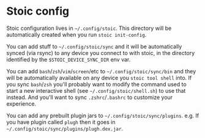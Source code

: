 # Stoic config
Stoic configuration lives in `~/.config/stoic`. This directory will be
automatically created when you run `stoic init-config`.

You can add stuff to `~/.config/stoic/sync` and it will be automatically synced (via
rsync) to any device you connect to with stoic, in the directory identified by
the `$STOIC_DEVICE_SYNC_DIR` env var.

You can add `bash`/`zsh`/`vim`/`screen`/etc to `~/.config/stoic/sync/bin` and
they will be automatically available on any device you `stoic tool shell` into.
If you sync `bash`/`zsh` you'll probably want to modify the command used to
start a new interactive shell (see `~/.config/stoic/shell.sh`) to use that
instead. And you'll want to sync `.zshrc`/`.bashrc` to customize your
experience.

You can add any prebuilt plugin jars to `~/.config/stoic/sync/plugins`. e.g. If
you have plugin called `plugh` then it goes in
`~/.config/stoic/sync/plugins/plugh.dex.jar`.
